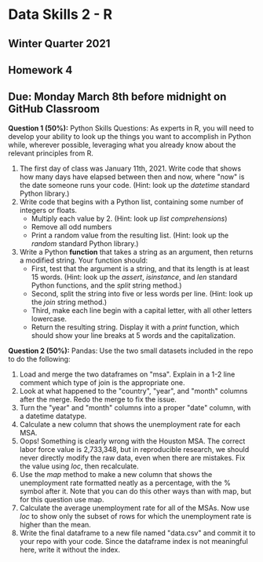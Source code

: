 # Data Skills 2 - R
## Winter Quarter 2021

## Homework 4
## Due: Monday March 8th before midnight on GitHub Classroom


__Question 1 (50%):__ Python Skills Questions: As experts in R, you will need to develop your ability to look up the things you want to accomplish in Python while, wherever possible, leveraging what you already know about the relevant principles from R.

  1. The first day of class was January 11th, 2021.  Write code that shows how many days have elapsed between then and now, where "now" is the date someone runs your code. (Hint: look up the _datetime_ standard Python library.)
  2. Write code that begins with a Python list, containing some number of integers or floats. 
     * Multiply each value by 2. (Hint: look up *list comprehensions*)
     * Remove all odd numbers
     * Print a random value from the resulting list. (Hint: look up the _random_ standard Python library.)
  3. Write a Python **function** that takes a string as an argument, then returns a modified string.  Your function should:
     * First, test that the argument is a string, and that its length is at least 15 words. (Hint: look up the _assert_, _isinstance_, and _len_ standard Python functions, and the _split_ string method.)
     * Second, split the string into five or less words per line. (Hint: look up the _join_ string method.)
     * Third, make each line begin with a capital letter, with all other letters lowercase.
     * Return the resulting string.  Display it with a _print_ function, which should show your line breaks at 5 words and the capitalization.
    
__Question 2 (50%):__ Pandas: Use the two small datasets included in the repo to do the following:

  1. Load and merge the two dataframes on "msa".  Explain in a 1-2 line comment which type of join is the appropriate one.
  2. Look at what happened to the "country", "year", and "month" columns after the merge.  Redo the merge to fix the issue.
  3. Turn the "year" and "month" columns into a proper "date" column, with a datetime datatype.
  4. Calculate a new column that shows the unemployment rate for each MSA.
  5. Oops!  Something is clearly wrong with the Houston MSA.  The correct labor force value is 2,733,348, but in reproducible research, we should never directly modify the raw data, even when there are mistakes.  Fix the value using _loc_, then recalculate.
  6. Use the _map_ method to make a new column that shows the unemployment rate formatted neatly as a percentage, with the % symbol after it.  Note that you can do this other ways than with map, but for this question use map.
  7. Calculate the average unemployment rate for all of the MSAs.  Now use _loc_ to show only the subset of rows for which the unemployment rate is higher than the mean.
  8. Write the final dataframe to a new file named "data.csv" and commit it to your repo with your code.  Since the dataframe index is not meaningful here, write it without the index.

